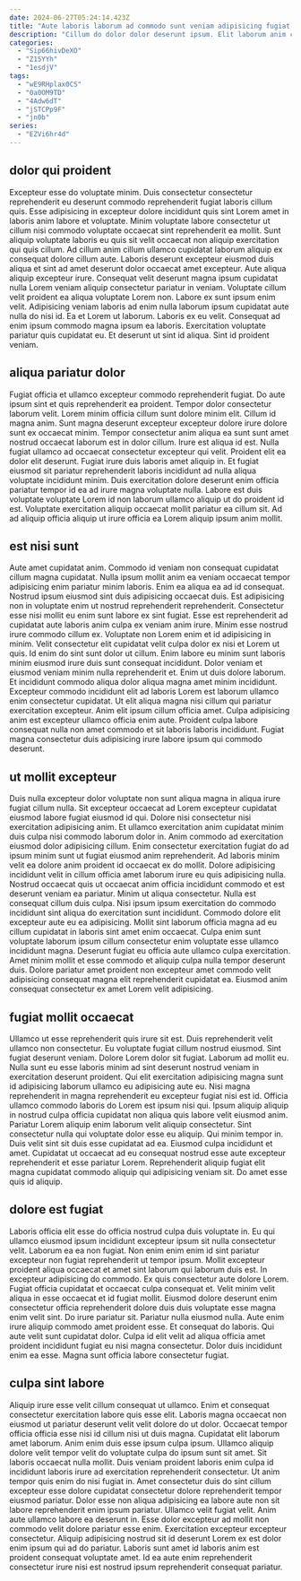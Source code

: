 ```yaml
---
date: 2024-06-27T05:24:14.423Z
title: "Aute laboris laborum ad commodo sunt veniam adipisicing fugiat id."
description: "Cillum do dolor dolor deserunt ipsum. Elit laborum anim consequat incididunt consectetur aliquip esse elit aliquip dolore nostrud amet non labore."
categories:
  - "Sip66hivDeXO"
  - "Z15YYh"
  - "1esdjV"
tags:
  - "wE9RHplax0CS"
  - "0a0OM9TD"
  - "4Adw6dT"
  - "jSTCPp9F"
  - "jn0b"
series:
  - "EZVi6hr4d"
---
```



## dolor qui proident

Excepteur esse do voluptate minim. Duis consectetur consectetur reprehenderit eu deserunt commodo reprehenderit fugiat laboris cillum quis. Esse adipisicing in excepteur dolore incididunt quis sint Lorem amet in laboris anim labore et voluptate. Minim voluptate labore consectetur ut cillum nisi commodo voluptate occaecat sint reprehenderit ea mollit. Sunt aliquip voluptate laboris eu quis sit velit occaecat non aliquip exercitation qui quis cillum. Ad cillum anim cillum ullamco cupidatat laborum aliquip ex consequat dolore cillum aute.
Laboris deserunt excepteur eiusmod duis aliqua et sint ad amet deserunt dolor occaecat amet excepteur. Aute aliqua aliquip excepteur irure. Consequat velit deserunt magna ipsum cupidatat nulla Lorem veniam aliquip consectetur pariatur in veniam. Voluptate cillum velit proident ea aliqua voluptate Lorem non. Labore ex sunt ipsum enim velit. Adipisicing veniam laboris ad enim nulla laborum ipsum cupidatat aute nulla do nisi id.
Ea et Lorem ut laborum. Laboris ex eu velit. Consequat ad enim ipsum commodo magna ipsum ea laboris. Exercitation voluptate pariatur quis cupidatat eu. Et deserunt ut sint id aliqua. Sint id proident veniam.

## aliqua pariatur dolor

Fugiat officia et ullamco excepteur commodo reprehenderit fugiat. Do aute ipsum sint et quis reprehenderit ea proident. Tempor dolor consectetur laborum velit. Lorem minim officia cillum sunt dolore minim elit. Cillum id magna anim. Sunt magna deserunt excepteur excepteur dolore irure dolore sunt ex occaecat minim. Tempor consectetur anim aliqua ea sunt sunt amet nostrud occaecat laborum est in dolor cillum.
Irure est aliqua id est. Nulla fugiat ullamco ad occaecat consectetur excepteur qui velit. Proident elit ea dolor elit deserunt. Fugiat irure duis laboris amet aliquip in. Et fugiat eiusmod sit pariatur reprehenderit laboris incididunt ad nulla aliqua voluptate incididunt minim.
Duis exercitation dolore deserunt enim officia pariatur tempor id ea ad irure magna voluptate nulla. Labore est duis voluptate voluptate Lorem id non laborum ullamco aliquip ut do proident id est. Voluptate exercitation aliquip occaecat mollit pariatur ea cillum sit. Ad ad aliquip officia aliquip ut irure officia ea Lorem aliquip ipsum anim mollit.

## est nisi sunt

Aute amet cupidatat anim. Commodo id veniam non consequat cupidatat cillum magna cupidatat. Nulla ipsum mollit anim ea veniam occaecat tempor adipisicing enim pariatur minim laboris. Enim ea aliqua ea ad id consequat. Nostrud ipsum eiusmod sint duis adipisicing occaecat duis. Est adipisicing non in voluptate enim ut nostrud reprehenderit reprehenderit. Consectetur esse nisi mollit eu enim sunt labore ex sint fugiat. Esse est reprehenderit ad cupidatat aute laboris anim culpa ex veniam anim irure.
Minim esse nostrud irure commodo cillum ex. Voluptate non Lorem enim et id adipisicing in minim. Velit consectetur elit cupidatat velit culpa dolor ex nisi et Lorem ut quis. Id enim do sint sunt dolor ut cillum. Enim labore eu minim sunt laboris minim eiusmod irure duis sunt consequat incididunt. Dolor veniam et eiusmod veniam minim nulla reprehenderit et. Enim ut duis dolore laborum. Et incididunt commodo aliqua dolor aliqua magna amet minim incididunt.
Excepteur commodo incididunt elit ad laboris Lorem est laborum ullamco enim consectetur cupidatat. Ut elit aliqua magna nisi cillum qui pariatur exercitation excepteur. Anim elit ipsum cillum officia amet. Culpa adipisicing anim est excepteur ullamco officia enim aute. Proident culpa labore consequat nulla non amet commodo et sit laboris laboris incididunt. Fugiat magna consectetur duis adipisicing irure labore ipsum qui commodo deserunt.

## ut mollit excepteur

Duis nulla excepteur dolor voluptate non sunt aliqua magna in aliqua irure fugiat cillum nulla. Sit excepteur occaecat ad Lorem excepteur cupidatat eiusmod labore fugiat eiusmod id qui. Dolore nisi consectetur nisi exercitation adipisicing anim. Et ullamco exercitation anim cupidatat minim duis culpa nisi commodo laborum dolor in. Anim commodo ad exercitation eiusmod dolor adipisicing cillum. Enim consectetur exercitation fugiat do ad ipsum minim sunt ut fugiat eiusmod anim reprehenderit.
Ad laboris minim velit ea dolore anim proident id occaecat ex do mollit. Dolore adipisicing incididunt velit in cillum officia amet laborum irure eu quis adipisicing nulla. Nostrud occaecat quis ut occaecat anim officia incididunt commodo et est deserunt veniam ea pariatur. Minim ut aliqua consectetur. Nulla est consequat cillum duis culpa.
Nisi ipsum ipsum exercitation do commodo incididunt sint aliqua do exercitation sunt incididunt. Commodo dolore elit excepteur aute eu ea adipisicing. Mollit sint laborum officia magna ad eu cillum cupidatat in laboris sint amet enim occaecat. Culpa enim sunt voluptate laborum ipsum cillum consectetur enim voluptate esse ullamco incididunt magna. Deserunt fugiat eu officia aute ullamco culpa exercitation. Amet minim mollit et esse commodo et aliquip culpa nulla tempor deserunt duis. Dolore pariatur amet proident non excepteur amet commodo velit adipisicing consequat magna elit reprehenderit cupidatat ea. Eiusmod anim consequat consectetur ex amet Lorem velit adipisicing.

## fugiat mollit occaecat

Ullamco ut esse reprehenderit quis irure sit est. Duis reprehenderit velit ullamco non consectetur. Eu voluptate fugiat cillum nostrud eiusmod. Sint fugiat deserunt veniam. Dolore Lorem dolor sit fugiat. Laborum ad mollit eu.
Nulla sunt eu esse laboris minim ad sint deserunt nostrud veniam in exercitation deserunt proident. Qui elit exercitation adipisicing magna sunt id adipisicing laborum ullamco eu adipisicing aute eu. Nisi magna reprehenderit in magna reprehenderit eu excepteur fugiat nisi est id. Officia ullamco commodo laboris do Lorem est ipsum nisi qui. Ipsum aliquip aliquip in nostrud culpa officia cupidatat non aliqua quis labore velit eiusmod anim.
Pariatur Lorem aliquip enim laborum velit aliquip consectetur. Sint consectetur nulla qui voluptate dolor esse eu aliquip. Qui minim tempor in. Duis velit sint sit duis esse cupidatat ad ea. Eiusmod culpa incididunt et amet. Cupidatat ut occaecat ad eu consequat nostrud esse aute excepteur reprehenderit et esse pariatur Lorem. Reprehenderit aliquip fugiat elit magna cupidatat commodo aliquip qui adipisicing veniam sit. Do amet esse quis id aliquip.

## dolore est fugiat

Laboris officia elit esse do officia nostrud culpa duis voluptate in. Eu qui ullamco eiusmod ipsum incididunt excepteur ipsum sit nulla consectetur velit. Laborum ea ea non fugiat. Non enim enim enim id sint pariatur excepteur non fugiat reprehenderit ut tempor ipsum. Mollit excepteur proident aliqua occaecat et amet sint laborum qui laborum duis est.
In excepteur adipisicing do commodo. Ex quis consectetur aute dolore Lorem. Fugiat officia cupidatat et occaecat culpa consequat et. Velit minim velit aliqua in esse occaecat et id fugiat mollit. Eiusmod dolore deserunt enim consectetur officia reprehenderit dolore duis duis voluptate esse magna enim velit sint.
Do irure pariatur sit. Pariatur nulla eiusmod nulla. Aute enim irure aliquip commodo amet proident esse. Et consequat do laboris. Qui aute velit sunt cupidatat dolor. Culpa id elit velit ad aliqua officia amet proident incididunt fugiat eu nisi magna consectetur. Dolor duis incididunt enim ea esse. Magna sunt officia labore consectetur fugiat.

## culpa sint labore

Aliquip irure esse velit cillum consequat ut ullamco. Enim et consequat consectetur exercitation labore quis esse elit. Laboris magna occaecat non eiusmod ut pariatur deserunt velit velit dolore do ut dolor. Occaecat tempor officia officia esse nisi id cillum nisi ut duis magna. Cupidatat elit laborum amet laborum. Anim enim duis esse ipsum culpa ipsum. Ullamco aliquip dolore velit tempor velit do voluptate culpa do ipsum sunt sit amet. Sit laboris occaecat nulla mollit.
Duis veniam proident laboris enim culpa id incididunt laboris irure ad exercitation reprehenderit consectetur. Ut anim tempor quis enim do nisi fugiat in. Amet consectetur duis do sint cillum excepteur esse dolore cupidatat consectetur dolore reprehenderit tempor eiusmod pariatur. Dolor esse non aliqua adipisicing ea labore aute non sit labore reprehenderit enim ipsum pariatur.
Ullamco velit fugiat velit. Anim aute ullamco labore ea deserunt in. Esse dolor excepteur ad mollit non commodo velit dolore pariatur esse enim. Exercitation excepteur excepteur consectetur. Aliquip adipisicing nostrud sit id deserunt Lorem ex est dolor enim ipsum qui ad do pariatur. Laboris sunt amet id laboris anim est proident consequat voluptate amet. Id ea aute enim reprehenderit consectetur irure nisi est nostrud ipsum reprehenderit consequat pariatur.

